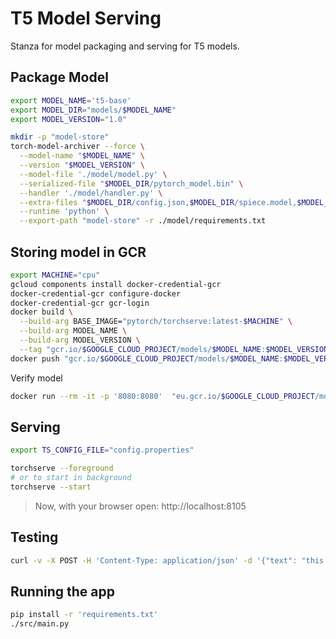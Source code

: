 # T5 Model Serving

Stanza for model packaging and serving for T5 models.

## Package Model

```bash
export MODEL_NAME='t5-base'
export MODEL_DIR="models/$MODEL_NAME"
export MODEL_VERSION="1.0"

mkdir -p "model-store"
torch-model-archiver --force \
  --model-name "$MODEL_NAME" \
  --version "$MODEL_VERSION" \
  --model-file './model/model.py' \
  --serialized-file "$MODEL_DIR/pytorch_model.bin" \
  --handler './model/handler.py' \
  --extra-files "$MODEL_DIR/config.json,$MODEL_DIR/spiece.model,$MODEL_DIR/tokenizer.json,./model/setup_config.json" \
  --runtime 'python' \
  --export-path "model-store" -r ./model/requirements.txt
```

## Storing model in GCR

```bash
export MACHINE="cpu"
gcloud components install docker-credential-gcr
docker-credential-gcr configure-docker
docker-credential-gcr gcr-login
docker build \
  --build-arg BASE_IMAGE="pytorch/torchserve:latest-$MACHINE" \
  --build-arg MODEL_NAME \
  --build-arg MODEL_VERSION \
  --tag "gcr.io/$GOOGLE_CLOUD_PROJECT/models/$MODEL_NAME:$MODEL_VERSION-$MACHINE" model
docker push "gcr.io/$GOOGLE_CLOUD_PROJECT/models/$MODEL_NAME:$MODEL_VERSION-$MACHINE"
```

Verify model

```bash
docker run --rm -it -p '8080:8080'  "eu.gcr.io/$GOOGLE_CLOUD_PROJECT/models/$MODEL_NAME:$MODEL_VERSION-$MACHINE"
```

## Serving 

```bash
export TS_CONFIG_FILE="config.properties"

torchserve --foreground
# or to start in background
torchserve --start 
```

> Now, with your browser open: http://localhost:8105

## Testing

```bash
curl -v -X POST -H 'Content-Type: application/json' -d '{"text": "this is a test sentence", "from": "en", "to": "es"}' "http://0.0.0.0:8080/predictions/$MODEL_NAME/$MODEL_VERSION"
```

## Running the app

```bash
pip install -r 'requirements.txt'
./src/main.py
```

